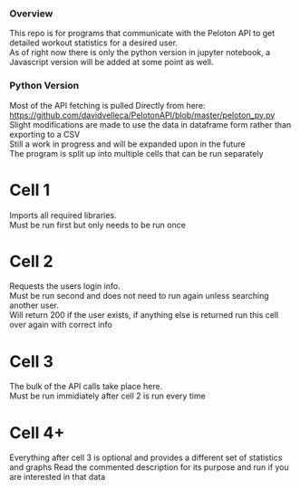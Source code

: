### Overview
This repo is for programs that communicate with the Peloton API to get detailed workout statistics for a desired user.</br>
As of right now there is only the python version in jupyter notebook, a Javascript version will be added at some point as well.

### Python Version 
Most of the API fetching is pulled Directly from here: https://github.com/davidvelleca/PelotonAPI/blob/master/peloton_py.py </br>
Slight modifications are made to use the data in dataframe form rather than exporting to a CSV </br>
Still a work in progress and will be expanded upon in the future </br>
The program is split up into multiple cells that can be run separately </br>
# Cell 1
Imports all required libraries. </br>
Must be run first but only needs to be run once
# Cell 2 
Requests the users login info.</br>
Must be run second and does not need to run again unless searching another user.<br/>
Will return 200 if the user exists, if anything else is returned run this cell over again with correct info
# Cell 3 
The bulk of the API calls take place here. </br>
Must be run immidiately after cell 2 is run every time
# Cell 4+
Everything after cell 3 is optional and provides a different set of statistics and graphs
Read the commented description for its purpose and run if you are interested in that data </br>
